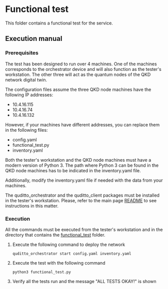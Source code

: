 # Functional test

This folder contains a functional test for the service.

## Execution manual

### Prerequisites

The test has been designed to run over 4 machines. One of the machines corresponds to the orchestrator device and will also function as the tester's workstation. The other three will act as the quantum nodes of the QKD network digital twin.

The configuration files assume the three QKD node machines have the following IP addresses:

- 10.4.16.115
- 10.4.16.74
- 10.4.16.132

However, if your machines have different addresses, you can replace them in the following files:

- config.yaml
- functional_test.py
- inventory.yaml

Both the tester's workstation and the QKD node machines must have a modern version of Python 3. The path where Python 3 can be found in the QKD node machines has to be indicated in the inventory.yaml file.

Additionally, modify the inventory.yaml file if needed with the data from your machines.

The quditto_orchestrator and the quditto_client packages must be installed in the tester's workstation. Please, refer to the main page [README](https://github.com/Networks-it-uc3m/QDTS/blob/main/README.md) to see instructions in this matter.

### Execution

All the commands must be executed from the tester's workstation and in the directory that contains the [functional_test](https://github.com/Networks-it-uc3m/QDTS/tree/main/functional_test) folder.

1. Execute the following command to deploy the network
   ```
   quditto_orchestrator start config.yaml inventory.yaml
   ```
2. Execute the test with the following command
   ```
   python3 functional_test.py
   ```
3. Verify all the tests run and the message "ALL TESTS OKAY!" is shown
   

